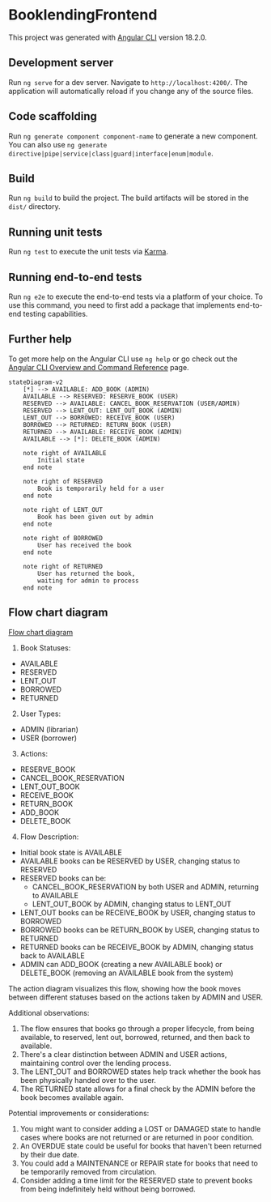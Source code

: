 # BooklendingFrontend

This project was generated with [Angular CLI](https://github.com/angular/angular-cli) version 18.2.0.

## Development server

Run `ng serve` for a dev server. Navigate to `http://localhost:4200/`. The application will automatically reload if you change any of the source files.

## Code scaffolding

Run `ng generate component component-name` to generate a new component. You can also use `ng generate directive|pipe|service|class|guard|interface|enum|module`.

## Build

Run `ng build` to build the project. The build artifacts will be stored in the `dist/` directory.

## Running unit tests

Run `ng test` to execute the unit tests via [Karma](https://karma-runner.github.io).

## Running end-to-end tests

Run `ng e2e` to execute the end-to-end tests via a platform of your choice. To use this command, you need to first add a package that implements end-to-end testing capabilities.

## Further help

To get more help on the Angular CLI use `ng help` or go check out the [Angular CLI Overview and Command Reference](https://angular.dev/tools/cli) page.


```mermaid
stateDiagram-v2
    [*] --> AVAILABLE: ADD_BOOK (ADMIN)
    AVAILABLE --> RESERVED: RESERVE_BOOK (USER)
    RESERVED --> AVAILABLE: CANCEL_BOOK_RESERVATION (USER/ADMIN)
    RESERVED --> LENT_OUT: LENT_OUT_BOOK (ADMIN)
    LENT_OUT --> BORROWED: RECEIVE_BOOK (USER)
    BORROWED --> RETURNED: RETURN_BOOK (USER)
    RETURNED --> AVAILABLE: RECEIVE_BOOK (ADMIN)
    AVAILABLE --> [*]: DELETE_BOOK (ADMIN)

    note right of AVAILABLE
        Initial state
    end note

    note right of RESERVED
        Book is temporarily held for a user
    end note

    note right of LENT_OUT
        Book has been given out by admin
    end note

    note right of BORROWED
        User has received the book
    end note

    note right of RETURNED
        User has returned the book,
        waiting for admin to process
    end note

```

## Flow chart diagram

[Flow chart diagram](https://mermaid.live/edit#pako:eNqNk0FrgzAUgP_KI6dttAx29DCwNQeZU3C2O8xR0vrUME1KjBul7L8vNbVu4qA5yIv53peXF3IkO5khcUijmUaPs0Kxev75kAow4-3uHebzR3DXrh-4i4A64HreZhFFT3Djes9-eGvBC9DhMX2h8Zp6Th-dM1Zmck7okbF-6YZLGnT8xjJu4kehzb3_veUfQ0DDZBOtEucSTRTZL3UZiyiOo1db45L6UzX2yPlMySoOLX-Kpo5kifGR_vr_75pptgMeDWgyZi0tpEZQvCg1yHzItYun4QuuOaugu0r7G0XW5U07-hYOioWUH8Ab0FjvpWKKVwcoscoglwoYtA2qa8R9p0fikjWwRRRQ8E_zla2G7QFYVnNxjbW_j8G6MvV0VoU7NM4MdImwNXtdd3x7YZM-3SrxyzcboC9m2iwK25JT7aAl7JXcYdOMtyUzUqOqGc_MEzueVlNilDWmxDFhhjlrK52SVHwblLVavhzEjjhatTgjSrZFSZycVY2ZtftseKIW-f4BnnkcCg)

1. Book Statuses:
  - AVAILABLE
  - RESERVED
  - LENT_OUT
  - BORROWED
  - RETURNED

2. User Types:
  - ADMIN (librarian)
  - USER (borrower)

3. Actions:
  - RESERVE_BOOK
  - CANCEL_BOOK_RESERVATION
  - LENT_OUT_BOOK
  - RECEIVE_BOOK
  - RETURN_BOOK
  - ADD_BOOK
  - DELETE_BOOK

4. Flow Description:
  - Initial book state is AVAILABLE
  - AVAILABLE books can be RESERVED by USER, changing status to RESERVED
  - RESERVED books can be:
    * CANCEL_BOOK_RESERVATION by both USER and ADMIN, returning to AVAILABLE
    * LENT_OUT_BOOK by ADMIN, changing status to LENT_OUT
  - LENT_OUT books can be RECEIVE_BOOK by USER, changing status to BORROWED
  - BORROWED books can be RETURN_BOOK by USER, changing status to RETURNED
  - RETURNED books can be RECEIVE_BOOK by ADMIN, changing status back to AVAILABLE
  - ADMIN can ADD_BOOK (creating a new AVAILABLE book) or DELETE_BOOK (removing an AVAILABLE book from the system)

The action diagram visualizes this flow, showing how the book moves between different statuses based on the actions taken by ADMIN and USER.

Additional observations:
1. The flow ensures that books go through a proper lifecycle, from being available, to reserved, lent out, borrowed, returned, and then back to available.
2. There's a clear distinction between ADMIN and USER actions, maintaining control over the lending process.
3. The LENT_OUT and BORROWED states help track whether the book has been physically handed over to the user.
4. The RETURNED state allows for a final check by the ADMIN before the book becomes available again.

Potential improvements or considerations:
1. You might want to consider adding a LOST or DAMAGED state to handle cases where books are not returned or are returned in poor condition.
2. An OVERDUE state could be useful for books that haven't been returned by their due date.
3. You could add a MAINTENANCE or REPAIR state for books that need to be temporarily removed from circulation.
4. Consider adding a time limit for the RESERVED state to prevent books from being indefinitely held without being borrowed.

